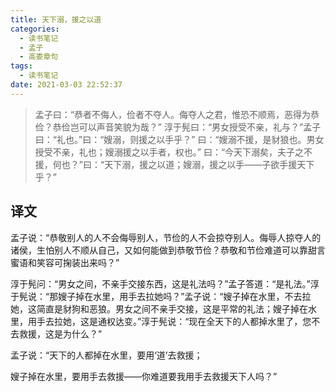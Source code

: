 ```yaml
---
title: 天下溺，援之以道
categories:
  - 读书笔记
  - 孟子
  - 高娄章句
tags:
  - 读书笔记
date: 2021-03-03 22:52:37
---
```

> 孟子曰：“恭者不侮人，俭者不夺人。侮夺人之君，惟恐不顺焉，恶得为恭俭？恭俭岂可以声音笑貌为哉？” 淳于髡曰：“男女授受不亲，礼与？”孟子曰：“礼也。”曰：“嫂溺，则援之以手乎？” 曰：“嫂溺不援，是豺狼也。男女授受不亲，礼也；嫂溺援之以手者，权也。” 曰：“今天下溺矣，夫子之不援，何也？”曰：“天下溺，援之以道；嫂溺，援之以手——子欲手援天下乎？”

## 译文

孟子说：“恭敬别人的人不会侮辱别人，节俭的人不会掠夺别人。侮辱人掠夺人的诸侯，生怕别人不顺从自己，又如何能做到恭敬节俭？恭敬和节俭难道可以靠甜言蜜语和笑容可掬装出来吗？”

淳于髡问：“男女之间，不亲手交接东西，这是礼法吗？”孟子答道：“是礼法。”淳于髡说：“那嫂子掉在水里，用手去拉她吗？”孟子说：“嫂子掉在水里，不去拉她，这简直是豺狗和恶狼。男女之间不亲手交接，这是平常的礼法；嫂子掉在水里，用手去拉她，这是通权达变。”淳于髡说：“现在全天下的人都掉水里了，您不去救援，这是为什么？”

孟子说：“天下的人都掉在水里，要用‘道’去救援；

嫂子掉在水里，要用手去救援——你难道要我用手去救援天下人吗？”
<!--more-->